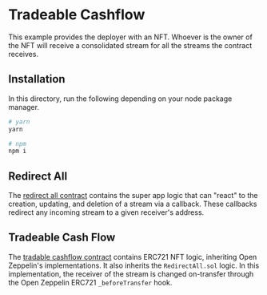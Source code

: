 # Tradeable Cashflow

This example provides the deployer with an NFT. Whoever is the owner
of the NFT will receive a consolidated stream for all the streams the contract
receives.

## Installation

In this directory, run the following depending on your node package manager.

```bash
# yarn
yarn

# npm
npm i
```

## Redirect All

The [redirect all contract](./contracts/RedirectAll.sol) contains the super app
logic that can "react" to the creation, updating, and deletion of a stream via
a callback. These callbacks redirect any incoming stream to a given receiver's
address.

## Tradeable Cash Flow

The [tradable cashflow contract](./contracts/TradeableCashflow.sol) contains
ERC721 NFT logic, inheriting Open Zeppelin's implementations. It also inherits
the `RedirectAll.sol` logic. In this implementation, the receiver of the stream
is changed on-transfer through the Open Zeppelin ERC721 `_beforeTransfer` hook.

